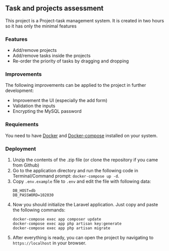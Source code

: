 ## Task and projects assessment

This project is a Project-task management system. It is created in two hours so it has only the minimal features

### Features
- Add/remove projects
- Add/remove tasks inside the projects
- Re-order the priority of tasks by dragging and dropping

### Improvements
The following improvements can be applied to the project in further development:
- Improvement the UI (especially the add form)
- Validation the inputs
- Encrypting the MySQL password

### Requiements
You need to have [Docker](https://www.docker.com/) and [Docker-compose](https://docs.docker.com/compose/) installed on your system.

### Deployment
1. Unzip the contents of the .zip file (or clone the repository if you came from Github)
2. Go to the application directory and run the following code in Terminal/Command prompt:
   ``docker-compose up -d``.
3. Copy ``.env.example`` file to ``.env`` and edit the file with following data:
    ```
   DB_HOST=db
   DB_PASSWORD=102030
   ```
4. Now you should initialize the Laravel application. Just copy and paste the following commands:
    ```
   docker-compose exec app composer update
   docker-compose exec app php artisan key:generate
   docker-compose exec app php artisan migrate
   ```
3. After everything is ready, you can open the project by navigating to ``https://localhost`` in your browser.

